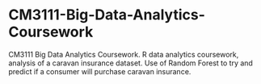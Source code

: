 # CM3111-Big-Data-Analytics-Coursework
CM3111 Big Data Analytics Coursework. R data analytics coursework, analysis of a caravan insurance dataset. Use of Random Forest to try and predict if a consumer will purchase caravan insurance.
